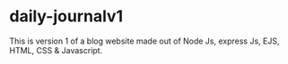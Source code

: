 # daily-journalv1
This is version 1 of a blog website made out of Node Js, express Js, EJS, HTML, CSS &amp; Javascript. 
